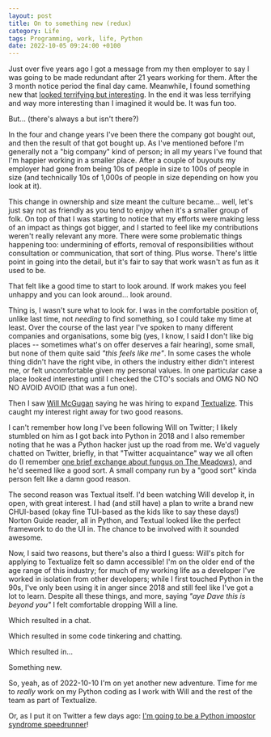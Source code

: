 ```yaml
---
layout: post
title: On to something new (redux)
category: Life
tags: Programming, work, life, Python
date: 2022-10-05 09:24:00 +0100
---
```


Just over five years ago I got a message from my then employer to say I was
going to be made redundant after 21 years working for them. After the 3
month notice period the final day came. Meanwhile, I found something new
that [looked terrifying but
interesting](/2017/12/12/on_to_something_new.html). In the end it was less
terrifying and way more interesting than I imagined it would be. It was fun
too.

But... (there's always a but isn't there?)

In the four and change years I've been there the company got bought out, and
then the result of that got bought up. As I've mentioned before I'm
generally not a "big company" kind of person; in all my years I've found
that I'm happier working in a smaller place. After a couple of buyouts my
employer had gone from being 10s of people in size to 100s of people in size
(and technically 10s of 1,000s of people in size depending on how you look
at it).

This change in ownership and size meant the culture became... well, let's
just say not as friendly as you tend to enjoy when it's a smaller group of
folk. On top of that I was starting to notice that my efforts were making
less of an impact as things got bigger, and I started to feel like my
contributions weren't really relevant any more. There were some problematic
things happening too: undermining of efforts, removal of responsibilities
without consultation or communication, that sort of thing. Plus worse.
There's little point in going into the detail, but it's fair to say that
work wasn't as fun as it used to be.

That felt like a good time to start to look around. If work makes you feel
unhappy and you can look around... look around.

Thing is, I wasn't sure what to look for. I was in the comfortable position
of, unlike last time, not *needing* to find something, so I could take my
time at least. Over the course of the last year I've spoken to many
different companies and organisations, some big (yes, I know, I said I don't
like big places -- sometimes what's on offer deserves a fair hearing), some
small, but none of them quite said *"this feels like me"*. In some cases the
whole thing didn't have the right vibe, in others the industry either didn't
interest me, or felt uncomfortable given my personal values. In one
particular case a place looked interesting until I checked the CTO's socials
and OMG NO NO NO AVOID AVOID (that was a fun one).

Then I saw [Will McGugan](https://twitter.com/willmcgugan) saying he was
hiring to expand [Textualize](https://www.textualize.io/). This caught my
interest right away for two good reasons.

I can't remember how long I've been following Will on Twitter; I likely
stumbled on him as I got back into Python in 2018 and I also remember noting
that he was a Python hacker just up the road from me. We'd vaguely chatted
on Twitter, briefly, in that "Twitter acquaintance" way we all often do (I
remember [one brief exchange about fungus on The
Meadows](https://twitter.com/davepdotorg/status/1438887277623750661)), and
he'd seemed like a good sort. A small company run by a "good sort" kinda
person felt like a damn good reason.

The second reason was Textual itself. I'd been watching Will develop it, in
open, with great interest. I had (and still have) a plan to write a brand
new CHUI-based (okay fine TUI-based as the kids like to say these days!)
Norton Guide reader, all in Python, and Textual looked like the perfect
framework to do the UI in. The chance to be involved with it sounded
awesome.

Now, I said two reasons, but there's also a third I guess: Will's pitch for
applying to Textualize felt so damn accessible! I'm on the older end of the
age range of this industry; for much of my working life as a developer I've
worked in isolation from other developers; while I first touched Python in
the 90s, I've only been using it in anger since 2018 and still feel like
I've got a lot to learn. Despite all these things, and more, saying *"aye
Dave this is beyond you"* I felt comfortable dropping Will a line.

Which resulted in a chat.

Which resulted in some code tinkering and chatting.

Which resulted in...

Something new.

So, yeah, as of 2022-10-10 I'm on yet another new adventure. Time for me to
*really* work on my Python coding as I work with Will and the rest of the
team as part of Textualize.

Or, as I put it on Twitter a few days ago: [I'm going to be a Python
impostor syndrome
speedrunner](https://twitter.com/davepdotorg/status/1574121611413921792)!

[//]: # (2022-10-05-on-to-something-new-redux.md ends here)
